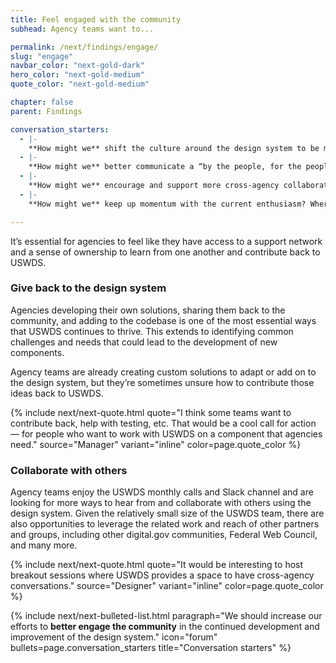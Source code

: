 ```yaml
---
title: Feel engaged with the community
subhead: Agency teams want to...

permalink: /next/findings/engage/
slug: "engage"
navbar_color: "next-gold-dark"
hero_color: "next-gold-medium"
quote_color: "next-gold-medium"

chapter: false
parent: Findings

conversation_starters: 
  - |-
    **How might we** shift the culture around the design system to be more inclusive?
  - |-
    **How might we** better communicate a “by the people, for the people, with the people” mindset?
  - |-
    **How might we** encourage and support more cross-agency collaboration?
  - |-
    **How might we** keep up momentum with the current enthusiasm? Where can USWDS lean on others for additional support?

---
```


<section class="next-section">
  <div class="grid-container">
    <div class="grid-row">
      <div class="grid-col-12 tablet:grid-col-8 tablet:margin-x-auto desktop:margin-x-0 next-section-prose" markdown="1">

It’s essential for agencies to feel like they have access to a support network and a sense of ownership to learn from one another and contribute back to USWDS.

### Give back to the design system

Agencies developing their own solutions, sharing them back to the community, and adding to the codebase is one of the most essential ways that USWDS continues to thrive. This extends to identifying common challenges and needs that could lead to the development of new components.

Agency teams are already creating custom solutions to adapt or add on to the design system, but they’re sometimes unsure how to contribute those ideas back to USWDS.

{% include next/next-quote.html quote="I think some teams want to contribute back, help with testing, etc. That would be a cool call for action — for people who want to work with USWDS on a component that agencies need." source="Manager" variant="inline" color=page.quote_color %}

### Collaborate with others

Agency teams enjoy the USWDS monthly calls and Slack channel and are looking for more ways to hear from and collaborate with others using the design system. Given the relatively small size of the USWDS team, there are also opportunities
to leverage the related work and reach of other partners and groups, including other digital.gov communities, Federal Web Council, and many more.

{% include next/next-quote.html quote="It would be interesting to host breakout sessions where USWDS provides a space to have cross-agency conversations." source="Designer" variant="inline" color=page.quote_color %}


</div>
    </div>
  </div>
</section>
<div class="bg-{{ page.hero_color}} height-1"></div>
<section class="next-section next-section--shaded">
  <div class="grid-container">
    <div class="grid-row">
      <div class="grid-col-12 tablet:grid-col-8 tablet:margin-x-auto desktop:margin-x-0 margin-top-neg-3 margin-bottom-neg-3 next-section-prose">
        {% include next/next-bulleted-list.html paragraph="We should increase our efforts to <b>better engage the community</b> in the continued development and improvement of the design system." icon="forum" bullets=page.conversation_starters title="Conversation starters" %}
      </div>
    </div>
  </div>
</section>